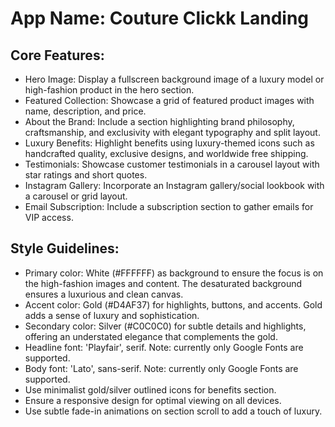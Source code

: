 # **App Name**: Couture Clickk Landing

## Core Features:

- Hero Image: Display a fullscreen background image of a luxury model or high-fashion product in the hero section.
- Featured Collection: Showcase a grid of featured product images with name, description, and price.
- About the Brand: Include a section highlighting brand philosophy, craftsmanship, and exclusivity with elegant typography and split layout.
- Luxury Benefits: Highlight benefits using luxury-themed icons such as handcrafted quality, exclusive designs, and worldwide free shipping.
- Testimonials: Showcase customer testimonials in a carousel layout with star ratings and short quotes.
- Instagram Gallery: Incorporate an Instagram gallery/social lookbook with a carousel or grid layout.
- Email Subscription: Include a subscription section to gather emails for VIP access.

## Style Guidelines:

- Primary color: White (#FFFFFF) as background to ensure the focus is on the high-fashion images and content. The desaturated background ensures a luxurious and clean canvas.
- Accent color: Gold (#D4AF37) for highlights, buttons, and accents. Gold adds a sense of luxury and sophistication.
- Secondary color: Silver (#C0C0C0) for subtle details and highlights, offering an understated elegance that complements the gold.
- Headline font: 'Playfair', serif. Note: currently only Google Fonts are supported.
- Body font: 'Lato', sans-serif. Note: currently only Google Fonts are supported.
- Use minimalist gold/silver outlined icons for benefits section.
- Ensure a responsive design for optimal viewing on all devices.
- Use subtle fade-in animations on section scroll to add a touch of luxury.